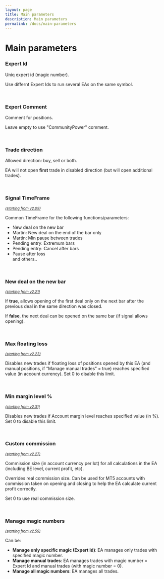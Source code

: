 ```yaml
---
layout: page
title: Main parameters
description: Main parameters
permalink: /docs/main-parameters
---
```


# Main parameters

### Expert Id

Uniq expert id (magic number).

Use differnt Expert Ids to run several EAs on the same symbol.

<br />

### Expert Comment

Comment for positions.

Leave empty to use "CommunityPower" comment.

<br />

### Trade direction

Allowed direction: buy, sell or both.

EA will not open **first** trade in disabled direction (but will open additional trades).

<br />

### Signal TimeFrame
<sup>[*(starting from v2.09)*](/docs/versions-history#20200512-209)</sup>

Common TimeFrame for the following functions/parameters:
* New deal on the new bar
* Martin: New deal on the end of the bar only
* Martin: Min pause between trades
* Pending entry: Extremum bars
* Pending entry: Cancel after bars
* Pause after loss <br/>
and others..

<br />

### New deal on the new bar
<sup>[*(starting from v2.21)*](/docs/versions-history#20201130-221)</sup>

If **true**, allows opening of the first deal only on the next bar after the previous deal in the same direction was closed.

If **false**, the next deal can be opened on the same bar (if signal allows opening).

<br />

### Max floating loss
<sup>[*(starting from v2.23)*](/docs/versions-history#20201210-223)</sup>

Disables new trades if floating loss of positions opened by this EA (and manual positions, if “Manage manual trades” = true) reaches specified value (in account currency). Set 0 to disable this limit.

<br />

### Min margin level %

<sup>[*(starting from v2.31)*](/docs/versions-history#20210508-231)</sup>

Disables new trades if Account margin level reaches specified value (in %). Set 0 to disable this limit.

<br />

### Custom commission

<sup>[*(starting from v2.27)*](/docs/versions-history#20210302-227)</sup>

Commission size (in account currency per lot) for all calculations in the EA (including BE level, current profit, etc).

Overrides real commission size. Can be used for MT5 accounts with commission taken on opening and closing to help the EA calculate current profit correctly.

Set 0 to use real commission size.

<br />

### Manage magic numbers
<sup>[*(starting from v2.59)*](/docs/versions-history#20240118-0426-259)</sup>

Can be:
- **Manage only specific magic (Expert Id)**: EA manages only trades with specified magic number.
- **Manage manual trades**: EA manages trades with magic number = Expert Id and manual trades (with magic number = 0).
- **Manage all magic numbers**: EA manages all trades.

